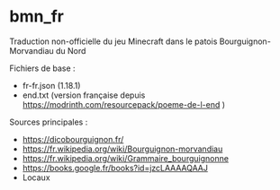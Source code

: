# bmn_fr
Traduction non-officielle du jeu Minecraft dans le patois Bourguignon-Morvandiau du Nord

Fichiers de base :
- fr-fr.json (1.18.1)
- end.txt (version française depuis https://modrinth.com/resourcepack/poeme-de-l-end )

Sources principales :
- https://dicobourguignon.fr/
- https://fr.wikipedia.org/wiki/Bourguignon-morvandiau
- https://fr.wikipedia.org/wiki/Grammaire_bourguignonne
- https://books.google.fr/books?id=jzcLAAAAQAAJ
- Locaux
